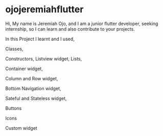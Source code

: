 # ojojeremiahflutter
Hi, My name is Jeremiah Ojo, and I am a junior flutter developer, seeking internship, so I can learn  and also contribute to your projects.

In this Project I learnt and I used,

Classes,

Constructors,
Listview widget,
Lists,

Container widget,

Column and Row widget,

Bottom Navigation widget,

Sateful and Stateless widget,

Buttons

Icons

Custom widget
